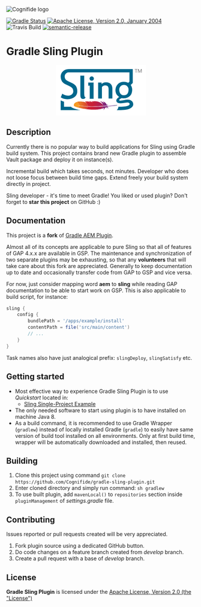 ![Cognifide logo](docs/cognifide-logo.png)

[![Gradle Status](https://gradleupdate.appspot.com/Cognifide/gradle-sling-plugin/status.svg)](https://gradleupdate.appspot.com/Cognifide/gradle-sling-plugin/status)
[![Apache License, Version 2.0, January 2004](docs/apache-license-badge.svg)](http://www.apache.org/licenses/)
![Travis Build](https://travis-ci.org/Cognifide/gradle-sling-plugin.svg?branch=develop)
[![semantic-release](https://img.shields.io/badge/%20%20%F0%9F%93%A6%F0%9F%9A%80-semantic--release-e10079.svg)](https://github.com/semantic-release/semantic-release)

# Gradle Sling Plugin

<p align="center">
  <img src="docs/sling-logo.png" alt="Sling Logo"/>
</p>

## Description

Currently there is no popular way to build applications for Sling using Gradle build system. This project contains brand new Gradle plugin to assemble Vault package and deploy it on instance(s).

Incremental build which takes seconds, not minutes. Developer who does not loose focus between build time gaps. Extend freely your build system directly in project. 

Sling developer - it's time to meet Gradle! You liked or used plugin? Don't forget to **star this project** on GitHub :)


## Documentation

This project is a **fork** of [Gradle AEM Plugin](https://github.com/Cognifide/gradle-aem-plugin).

Almost all of its concepts are applicable to pure Sling so that all of features of GAP 4.x.x are available in GSP.
The maintenance and synchronization of two separate plugins may be exhausting, so that any **volunteers** that will take care about this fork are appreciated.
Generally to keep documentation up to date and occasionally transfer code from GAP to GSP and vice versa.

For now, just consider mapping word **aem** to **sling** while reading GAP documentation to be able to start work on GSP.
This is also applicable to build script, for instance:

```groovy
sling {
    config {
        bundlePath = '/apps/example/install'
        contentPath = file('src/main/content')
        // ...
    }
}
```

Task names also have just analogical prefix: `slingDeploy`, `slingSatisfy` etc.

## Getting started

* Most effective way to experience Gradle Sling Plugin is to use *Quickstart* located in:
  * [Sling Single-Project Example](https://github.com/Cognifide/gradle-sling-single#quickstart)
* The only needed software to start using plugin is to have installed on machine Java 8.
* As a build command, it is recommended to use Gradle Wrapper (`gradlew`) instead of locally installed Gradle (`gradle`) to easily have same version of build tool installed on all environments. Only at first build time, wrapper will be automatically downloaded and installed, then reused.

## Building

1. Clone this project using command `git clone https://github.com/Cognifide/gradle-sling-plugin.git`
2. Enter cloned directory and simply run command: `sh gradlew`
3. To use built plugin, add `mavenLocal()` to `repositories` section inside `pluginManagement` of *settings.gradle* file.

## Contributing

Issues reported or pull requests created will be very appreciated. 

1. Fork plugin source using a dedicated GitHub button.
2. Do code changes on a feature branch created from *develop* branch.
3. Create a pull request with a base of *develop* branch.

## License

**Gradle Sling Plugin** is licensed under the [Apache License, Version 2.0 (the "License")](https://www.apache.org/licenses/LICENSE-2.0.txt)
